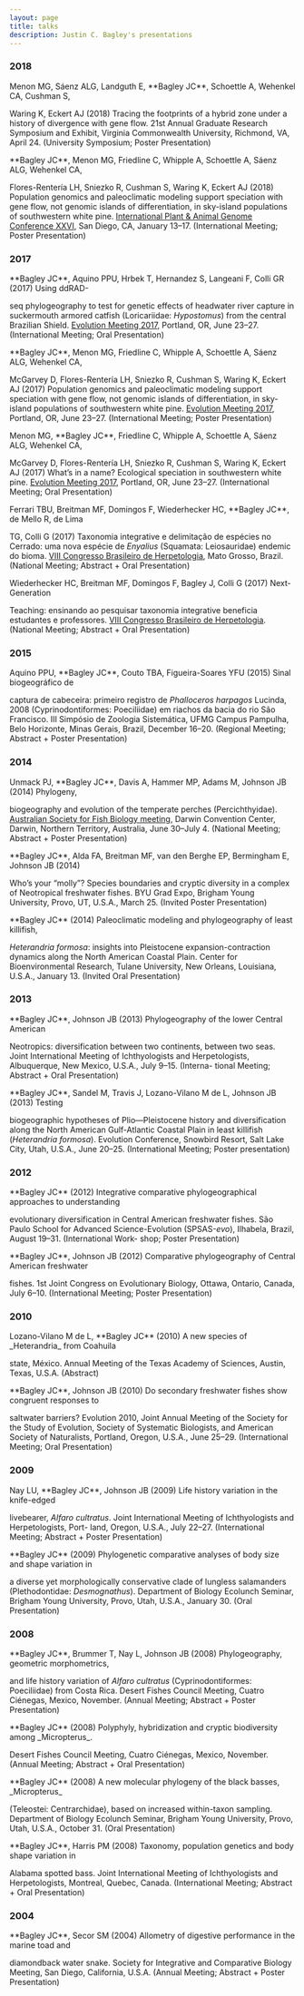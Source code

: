 ```yaml
--- 
layout: page
title: talks
description: Justin C. Bagley's presentations
--- 
```




###  2018 

<!--24. -->Menon MG, Sáenz ALG, Landguth E, **Bagley JC**, Schoettle A, Wehenkel CA, Cushman S, 
Waring K, Eckert AJ (2018) Tracing the footprints of a hybrid zone under a history of 
divergence with gene flow. 21st Annual Graduate Research Symposium and Exhibit, Virginia 
Commonwealth University, Richmond, VA, April 24. (University Symposium; Poster 
Presentation) 
<!-- * 24 * -->

<!--23. -->**Bagley JC**, Menon MG, Friedline C, Whipple A, Schoettle A, Sáenz ALG, Wehenkel CA, 
Flores-Rentería LH, Sniezko R, Cushman S, Waring K, Eckert AJ (2018) Population genomics 
and paleoclimatic modeling support speciation with gene flow, not genomic islands of 
differentiation, in sky-island populations of southwestern white pine. [International Plant 
& Animal Genome Conference XXVI](http://intlpag.org), San Diego, CA, January 13–17. (International Meeting; 
Poster Presentation) 
<!-- * 23 * --> 

###  2017 

<!--22. -->**Bagley JC**, Aquino PPU, Hrbek T, Hernandez S, Langeani F, Colli GR (2017) Using ddRAD-
seq phylogeography to test for genetic effects of headwater river capture in suckermouth 
armored catfish (Loricariidae: _Hypostomus_) from the central Brazilian Shield. [Evolution 
Meeting 2017](https://www.evolutionmeetings.org/previous-meetings.html), Portland, OR, June 23–27. (International Meeting; Oral Presentation) 
<!-- * 22 * --> 

<!--21. -->**Bagley JC**, Menon MG, Friedline C, Whipple A, Schoettle A, Sáenz ALG, Wehenkel CA, 
McGarvey D, Flores-Rentería LH, Sniezko R, Cushman S, Waring K, Eckert AJ (2017) 
Population genomics and paleoclimatic modeling support speciation with gene flow, not 
genomic islands of differentiation, in sky-island populations of southwestern white pine. 
[Evolution Meeting 2017](https://www.evolutionmeetings.org/previous-meetings.html), Portland, OR, June 23–27. (International Meeting; Poster 
Presentation) 
<!-- * 21 * --> 

<!--20. -->Menon MG, **Bagley JC**, Friedline C, Whipple A, Schoettle A, Sáenz ALG, Wehenkel CA, 
McGarvey D, Flores-Rentería LH, Sniezko R, Cushman S, Waring K, Eckert AJ (2017) What’s in 
a name? Ecological speciation in southwestern white pine. [Evolution Meeting 2017](https://www.evolutionmeetings.org/previous-meetings.html), 
Portland, OR, June 23–27. (International Meeting; Oral Presentation) 
<!-- * 20 * --> 

<!--19. -->Ferrari TBU, Breitman MF, Domingos F, Wiederhecker HC, **Bagley JC**, de Mello R, de Lima 
TG, Colli G (2017) Taxonomia integrative e delimitação de espécies no Cerrado: uma 
nova espécie de _Enyalius_ (Squamata: Leiosauridae) endemic do bioma. [VIII Congresso 
Brasileiro de Herpetologia](http://8cbh.herpeto.org), Mato Grosso, Brazil. (National Meeting; Abstract + Oral 
Presentation) 
<!-- * 19 * --> 

<!--18. -->Wiederhecker HC, Breitman MF, Domingos F, Bagley J, Colli G (2017) Next-Generation 
Teaching: ensinando ao pesquisar taxonomia integrative beneficia estudantes e professores. 
[VIII Congresso Brasileiro de Herpetologia](http://8cbh.herpeto.org). (National Meeting; Abstract + Oral 
Presentation) 
<!-- * 18 * --> 

###  2015 

<!--17. -->Aquino PPU, **Bagley JC**, Couto TBA, Figueira-Soares YFU (2015) Sinal biogeográfico de 
captura de cabeceira: primeiro registro de _Phalloceros harpagos_ Lucinda, 2008 
(Cyprinodontiformes: Poeciliidae) em riachos da bacia do rio São Francisco. III Simpósio 
de Zoologia Sistemática, UFMG Campus Pampulha, Belo Horizonte, Minas Gerais, 
Brazil, December 16–20. (Regional Meeting; Abstract + Poster Presentation) 
<!-- * 17 * --> 

###  2014 

<!--16. -->Unmack PJ, **Bagley JC**, Davis A, Hammer MP, Adams M, Johnson JB (2014) Phylogeny, 
biogeography and evolution of the temperate perches (Percichthyidae). [Australian Society 
for Fish Biology meeting](http://www.asfb.org.au/events/), Darwin Convention Center, Darwin, Northern Territory, Australia, June 
30–July 4. (National Meeting; Abstract + Poster Presentation) 
<!-- * 16 * --> 

<!--15. -->**Bagley JC**, Alda FA, Breitman MF, van den Berghe EP, Bermingham E, Johnson JB (2014) 
Who’s your “molly”? Species boundaries and cryptic diversity in a complex of Neotropical 
freshwater fishes. BYU Grad Expo, Brigham Young University, Provo, UT, U.S.A., March 25. 
(Invited Poster Presentation) 
<!-- * 15 * --> 

<!--14. -->**Bagley JC** (2014) Paleoclimatic modeling and phylogeography of least killifish, 
_Heterandria formosa_: insights into Pleistocene expansion-contraction dynamics along the 
North American Coastal Plain. Center for Bioenvironmental Research, Tulane University, 
New Orleans, Louisiana, U.S.A., January 13. (Invited Oral Presentation) 
<!-- * 14 * --> 

###  2013 

<!--13. -->**Bagley JC**, Johnson JB (2013) Phylogeography of the lower Central American  
Neotropics: diversification between two continents, between two seas. Joint International Meeting 
of Ichthyologists and Herpetologists, Albuquerque, New Mexico, U.S.A., July 9–15. 
(Interna- tional Meeting; Abstract + Oral Presentation) 
<!-- * 13 * --> 

<!--12. -->**Bagley JC**, Sandel M, Travis J, Lozano-Vilano M de L, Johnson JB (2013) Testing 
biogeographic hypotheses of Plio—Pleistocene history and diversification along the North 
American Gulf-Atlantic Coastal Plain in least killifish (_Heterandria formosa_). Evolution 
Conference, Snowbird Resort, Salt Lake City, Utah, U.S.A., June 20–25. (International 
Meeting; Poster presentation) 
<!-- * 12 * --> 

###  2012 

<!--11. -->**Bagley JC** (2012) Integrative comparative phylogeographical approaches to understanding 
evolutionary diversification in Central American freshwater fishes. São Paulo School for 
Advanced Science-Evolution (SPSAS\-_evo_), Ilhabela, Brazil, August 19–31. (International 
Work- shop; Poster Presentation) 
<!-- * 11 * --> 

<!--10. -->**Bagley JC**, Johnson JB (2012) Comparative phylogeography of Central American freshwater 
fishes. 1st Joint Congress on Evolutionary Biology, Ottawa, Ontario, Canada, July 6–10. 
(International Meeting; Poster Presentation) 
<!-- * 10 * --> 

###  2010 

<!--9. -->Lozano-Vilano M de L, **Bagley JC** (2010) A new species of _Heterandria_ from Coahuila 
state, México. Annual Meeting of the Texas Academy of Sciences, Austin, Texas, U.S.A. 
(Abstract) 
<!-- * 9 * --> 

<!--8. -->**Bagley JC**, Johnson JB (2010) Do secondary freshwater fishes show congruent responses to 
saltwater barriers? Evolution 2010, Joint Annual Meeting of the Society for the Study of 
Evolution, Society of Systematic Biologists, and American Society of Naturalists, 
Portland, Oregon, U.S.A., June 25–29. (International Meeting; Oral Presentation) 
<!-- * 8 * --> 

###  2009 

<!--7. -->Nay LU, **Bagley JC**, Johnson JB (2009) Life history variation in the knife-edged 
livebearer, _Alfaro cultratus_. Joint International Meeting of Ichthyologists and 
Herpetologists, Port- land, Oregon, U.S.A., July 22–27. (International Meeting; Abstract + 
Poster Presentation) 
<!-- * 7 * --> 

<!--6. -->**Bagley JC** (2009) Phylogenetic comparative analyses of body size and shape variation in 
a diverse yet morphologically conservative clade of lungless salamanders (Plethodontidae: 
_Desmognathus_). Department of Biology Ecolunch Seminar, Brigham Young University, Provo, 
Utah, U.S.A., January 30. (Oral Presentation) 
<!-- * 6 * --> 

###  2008 

<!--5. -->**Bagley JC**, Brummer T, Nay L, Johnson JB (2008) Phylogeography, geometric morphometrics, 
and life history variation of _Alfaro cultratus_ (Cyprinodontiformes: Poeciliidae) from 
Costa Rica. Desert Fishes Council Meeting, Cuatro Ciénegas, Mexico, November. (Annual 
Meeting; Abstract + Poster Presentation) 
<!-- * 5 * --> 

<!--4. -->**Bagley JC** (2008) Polyphyly, hybridization and cryptic biodiversity among _Micropterus_. 
Desert Fishes Council Meeting, Cuatro Ciénegas, Mexico, November. (Annual Meeting; Abstract + Oral Presentation) 
<!-- * 4 * --> 

<!--3. -->**Bagley JC** (2008) A new molecular phylogeny of the black basses, _Micropterus_ 
(Teleostei: Centrarchidae), based on increased within-taxon sampling. Department of Biology 
Ecolunch Seminar, Brigham Young University, Provo, Utah, U.S.A., October 31. (Oral 
Presentation) 
<!-- * 3 * --> 

<!--2. -->**Bagley JC**, Harris PM (2008) Taxonomy, population genetics and body shape variation in 
Alabama spotted bass. Joint International Meeting of Ichthyologists and Herpetologists, 
Montreal, Quebec, Canada. (International Meeting; Abstract + Oral Presentation) 
<!-- * 2 * --> 

###  2004 

<!--1. -->**Bagley JC**, Secor SM (2004) Allometry of digestive performance in the marine toad and 
diamondback water snake. Society for Integrative and Comparative Biology Meeting, San 
Diego, California, U.S.A. (Annual Meeting; Abstract + Poster Presentation) 
<!-- * 1 * --> 



